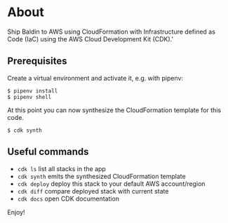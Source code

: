 
# About

Ship Baldin to AWS using CloudFormation with Infrastructure defined as Code (IaC) using the AWS Cloud Development Kit (CDK).'


## Prerequisites
Create a virtual environment and activate it, e.g. with pipenv:

```
$ pipenv install
$ pipenv shell
```

At this point you can now synthesize the CloudFormation template for this code.

```
$ cdk synth
```

## Useful commands

 * `cdk ls`          list all stacks in the app
 * `cdk synth`       emits the synthesized CloudFormation template
 * `cdk deploy`      deploy this stack to your default AWS account/region
 * `cdk diff`        compare deployed stack with current state
 * `cdk docs`        open CDK documentation

Enjoy!
